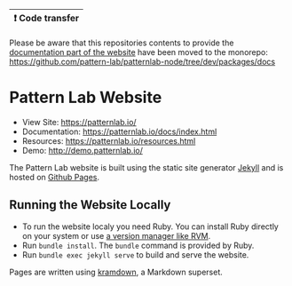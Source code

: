| :exclamation:  Code transfer            |
|-----------------------------------------|
Please be aware that this repositories contents to provide the [documentation part of the website](https://patternlab.io/docs/overview-of-pattern-lab's-ecosystem/) have been moved to the monorepo: https://github.com/pattern-lab/patternlab-node/tree/dev/packages/docs

Pattern Lab Website
======================
- View Site: https://patternlab.io/
- Documentation: https://patternlab.io/docs/index.html
- Resources: https://patternlab.io/resources.html
- Demo: http://demo.patternlab.io/

The Pattern Lab website is built using the static site generator [Jekyll](https://jekyllrb.com) and is hosted on [Github Pages](https://pages.github.com/). 

Running the Website Locally
----------
- To run the website localy you need Ruby. You can install Ruby directly on your system or use [a version manager like RVM](https://rvm.io/rvm/install).
- Run `bundle install`. The `bundle` command is provided by Ruby.
- Run `bundle exec jekyll serve` to build and serve the website.

Pages are written using [kramdown](https://kramdown.gettalong.org/), a Markdown superset.
